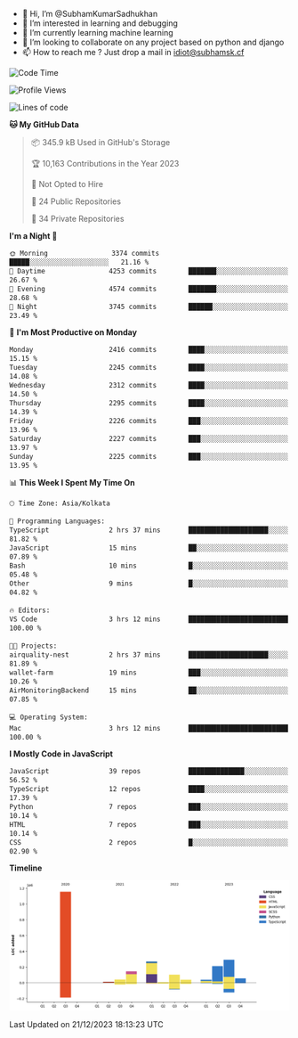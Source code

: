 - 👋 Hi, I’m @SubhamKumarSadhukhan
- 👀 I’m interested in learning and debugging
- 🌱 I’m currently learning machine learning
- 💞️ I’m looking to collaborate on any project based on python and django
- 📫 How to reach me ?
      Just drop a mail in idiot@subhamsk.cf

<!---
SubhamKumarSadhukhan/SubhamKumarSadhukhan is a ✨ special ✨ repository because its `README.md` (this file) appears on your GitHub profile.
You can click the Preview link to take a look at your changes.
--->


<!--START_SECTION:waka-->
![Code Time](http://img.shields.io/badge/Code%20Time-1%2C772%20hrs%2022%20mins-blue)

![Profile Views](http://img.shields.io/badge/Profile%20Views-0-blue)

![Lines of code](https://img.shields.io/badge/From%20Hello%20World%20I%27ve%20Written-2.4%20million%20lines%20of%20code-blue)

**🐱 My GitHub Data** 

> 📦 345.9 kB Used in GitHub's Storage 
 > 
> 🏆 10,163 Contributions in the Year 2023
 > 
> 🚫 Not Opted to Hire
 > 
> 📜 24 Public Repositories 
 > 
> 🔑 34 Private Repositories 
 > 
**I'm a Night 🦉** 

```text
🌞 Morning                3374 commits        █████░░░░░░░░░░░░░░░░░░░░   21.16 % 
🌆 Daytime                4253 commits        ███████░░░░░░░░░░░░░░░░░░   26.67 % 
🌃 Evening                4574 commits        ███████░░░░░░░░░░░░░░░░░░   28.68 % 
🌙 Night                  3745 commits        ██████░░░░░░░░░░░░░░░░░░░   23.49 % 
```
📅 **I'm Most Productive on Monday** 

```text
Monday                   2416 commits        ████░░░░░░░░░░░░░░░░░░░░░   15.15 % 
Tuesday                  2245 commits        ████░░░░░░░░░░░░░░░░░░░░░   14.08 % 
Wednesday                2312 commits        ████░░░░░░░░░░░░░░░░░░░░░   14.50 % 
Thursday                 2295 commits        ████░░░░░░░░░░░░░░░░░░░░░   14.39 % 
Friday                   2226 commits        ███░░░░░░░░░░░░░░░░░░░░░░   13.96 % 
Saturday                 2227 commits        ███░░░░░░░░░░░░░░░░░░░░░░   13.97 % 
Sunday                   2225 commits        ███░░░░░░░░░░░░░░░░░░░░░░   13.95 % 
```


📊 **This Week I Spent My Time On** 

```text
🕑︎ Time Zone: Asia/Kolkata

💬 Programming Languages: 
TypeScript               2 hrs 37 mins       ████████████████████░░░░░   81.82 % 
JavaScript               15 mins             ██░░░░░░░░░░░░░░░░░░░░░░░   07.89 % 
Bash                     10 mins             █░░░░░░░░░░░░░░░░░░░░░░░░   05.48 % 
Other                    9 mins              █░░░░░░░░░░░░░░░░░░░░░░░░   04.82 % 

🔥 Editors: 
VS Code                  3 hrs 12 mins       █████████████████████████   100.00 % 

🐱‍💻 Projects: 
airquality-nest          2 hrs 37 mins       ████████████████████░░░░░   81.89 % 
wallet-farm              19 mins             ███░░░░░░░░░░░░░░░░░░░░░░   10.26 % 
AirMonitoringBackend     15 mins             ██░░░░░░░░░░░░░░░░░░░░░░░   07.85 % 

💻 Operating System: 
Mac                      3 hrs 12 mins       █████████████████████████   100.00 % 
```

**I Mostly Code in JavaScript** 

```text
JavaScript               39 repos            ██████████████░░░░░░░░░░░   56.52 % 
TypeScript               12 repos            ████░░░░░░░░░░░░░░░░░░░░░   17.39 % 
Python                   7 repos             ███░░░░░░░░░░░░░░░░░░░░░░   10.14 % 
HTML                     7 repos             ███░░░░░░░░░░░░░░░░░░░░░░   10.14 % 
CSS                      2 repos             █░░░░░░░░░░░░░░░░░░░░░░░░   02.90 % 
```



**Timeline**

![Lines of Code chart](https://raw.githubusercontent.com/SubhamKumarSadhukhan/SubhamKumarSadhukhan/main/assets/bar_graph.png)


 Last Updated on 21/12/2023 18:13:23 UTC
<!--END_SECTION:waka-->
